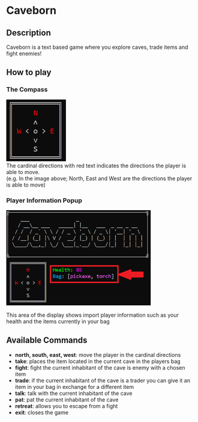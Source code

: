 # Caveborn

## Description
Caveborn is a text based game where you explore caves, trade items and fight enemies!

## How to play

### The Compass
![Image showing what the compass looks like in-game.](assets\example_compass.PNG)  
The cardinal directions with red text indicates the directions the player is able to move.  
(e.g. In the image above; North, East and West are the directions the player is able to move)

### Player Information Popup
<img src="assets\example_display.PNG" width="385px" alt="Image showing how player information is show in-game.">   

This area of the display shows import player information such as your health and the items currently in your bag

## Available Commands
* __north, south, east, west__: move the player in the cardinal directions
* __take__: places the item located in the current cave in the players bag
* __fight__: fight the current inhabitant of the cave is enemy with a chosen item
* __trade__: if the current inhabitant of the cave is a trader you can give it an item in your bag in exchange for a different item
* __talk__: talk with the current inhabitant of the cave
* __pat__: pat the current inhabitant of the cave
* __retreat__: allows you to escape from a fight
* __exit__: closes the game

